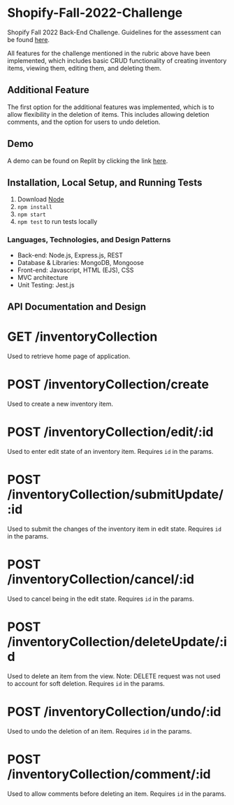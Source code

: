 # Shopify-Fall-2022-Challenge
Shopify Fall 2022 Back-End Challenge. Guidelines for the assessment can be found [here](https://docs.google.com/document/d/1PoxpoaJymXmFB3iCMhGL6js-ibht7GO_DkCF2elCySU/edit).

All features for the challenge mentioned in the rubric above have been implemented, which includes basic CRUD functionality of creating inventory items, viewing them, editing them, and deleting them.

## Additional Feature
The first option for the additional features was implemented, which is to allow flexibility in the deletion of items. This includes allowing deletion comments, and the option for users to undo deletion.

## Demo
A demo can be found on Replit by clicking the link [here](https://replit.com/@JohnChung4/Inventory-Tracking-Application#.replit).

## Installation, Local Setup, and Running Tests
1. Download [Node](https://nodejs.org/en/download/)
2. ```npm install```
3. ```npm start```
4. ```npm test``` to run tests locally

### Languages, Technologies, and Design Patterns
- Back-end: Node.js, Express.js, REST
- Database & Libraries: MongoDB, Mongoose
- Front-end: Javascript, HTML (EJS), CSS
- MVC architecture
- Unit Testing: Jest.js

## API Documentation and Design

# GET /inventoryCollection
Used to retrieve home page of application.

# POST /inventoryCollection/create
Used to create a new inventory item.

# POST /inventoryCollection/edit/:id
Used to enter edit state of an inventory item. Requires ```id``` in the params.

# POST /inventoryCollection/submitUpdate/:id
Used to submit the changes of the inventory item in edit state. Requires ```id``` in the params.

# POST /inventoryCollection/cancel/:id
Used to cancel being in the edit state. Requires ```id``` in the params.

# POST /inventoryCollection/deleteUpdate/:id
Used to delete an item from the view. Note: DELETE request was not used to account for soft deletion. Requires ```id``` in the params.

# POST /inventoryCollection/undo/:id
Used to undo the deletion of an item. Requires ```id``` in the params.

# POST /inventoryCollection/comment/:id
Used to allow comments before deleting an item. Requires ```id``` in the params.
